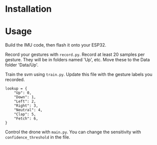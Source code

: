 # Installation

# Usage

Build the IMU code, then flash it onto your ESP32.

Record your gestures with `record.py`. Record at least 20 samples per gesture. They will be in folders named 'Up', etc. Move these to the Data folder 'Data/Up'.

Train the svm using `train.py`. Update this file with the gesture labels you recorded.

```
lookup = {
    "Up": 0,
    "Down": 1,
    "Left": 2,
    "Right": 3,
    "Neutral": 4,
    "Clap": 5,
    "Fetch": 6,
}
```

Control the drone with `main.py`. You can change the sensitivity with `confidence_threshold` in the file.
